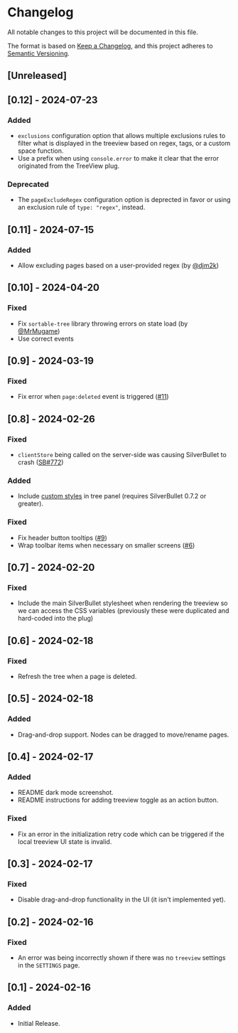 # Changelog

All notable changes to this project will be documented in this file.

The format is based on [Keep a Changelog](https://keepachangelog.com/en/1.1.0/),
and this project adheres to [Semantic Versioning](https://semver.org/spec/v2.0.0.html).

## [Unreleased]

## [0.12] - 2024-07-23

### Added

* `exclusions` configuration option that allows multiple exclusions rules to filter what is displayed in the treeview based on regex, tags, or a custom space function.
* Use a prefix when using `console.error` to make it clear that the error originated from the TreeView plug. 

### Deprecated

* The `pageExcludeRegex` configuration option is deprected in favor or using an exclusion rule of `type: "regex"`, instead.

## [0.11] - 2024-07-15

### Added

* Allow excluding pages based on a user-provided regex (by [@djm2k](https://github.com/joekrill/silverbullet-treeview/pull/16))

## [0.10] - 2024-04-20

### Fixed

* Fix `sortable-tree` library throwing errors on state load (by [@MrMugame](https://github.com/joekrill/silverbullet-treeview/pull/14))
* Use correct events


## [0.9] - 2024-03-19

### Fixed

* Fix error when `page:deleted` event is triggered ([#11](https://github.com/joekrill/silverbullet-treeview/issues/11))


## [0.8] - 2024-02-26

### Fixed

* `clientStore` being called on the server-side was causing SilverBullet to crash ([SB#772](https://github.com/silverbulletmd/silverbullet/issues/772))

### Added

* Include [custom styles](https://silverbullet.md/STYLES) in tree panel (requires SilverBullet 0.7.2 or greater). 

### Fixed

* Fix header button tooltips ([#9](https://github.com/joekrill/silverbullet-treeview/pull/9))
* Wrap toolbar items when necessary on smaller screens ([#6](https://github.com/joekrill/silverbullet-treeview/issues/6))

## [0.7] - 2024-02-20

### Fixed

* Include the main SilverBullet stylesheet when rendering the treeview so we can access the CSS variables (previously these were duplicated and hard-coded into the plug)


## [0.6] - 2024-02-18

### Fixed

* Refresh the tree when a page is deleted.


## [0.5] - 2024-02-18

### Added

* Drag-and-drop support. Nodes can be dragged to move/rename pages.


## [0.4] - 2024-02-17

### Added

* README dark mode screenshot.
* README instructions for adding treeview toggle as an action button.

### Fixed

* Fix an error in the initialization retry code which can be triggered if the local treeview UI state is invalid.

## [0.3] - 2024-02-17

### Fixed

* Disable drag-and-drop functionality in the UI (it isn't implemented yet).

## [0.2] - 2024-02-16

### Fixed

* An error was being incorrectly shown if there was no `treeview` settings in the `SETTINGS` page.

## [0.1] - 2024-02-16

### Added

* Initial Release.